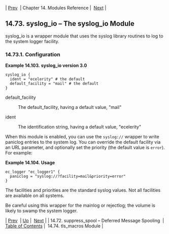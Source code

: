 | [Prev](modules.suppress_spool)  | Chapter 14. Modules Reference |  [Next](tls_macros) |

## 14.73. syslog_io – The syslog_io Module

<a class="indexterm" name="idp21557824"></a>

syslog_io is a wrapper module that uses the syslog library routines to log to the system logger facility.

### 14.73.1. Configuration

<a name="example.syslog.3"></a>

**Example 14.103. syslog_io version 3.0**

```
syslog_io {
  ident = "ecelerity" # the default
  default_facility = "mail" # the default
}
```

<dl className="variablelist">

<dt>default_facility</dt>

<dd>

The default_facility, having a default value, "mail"

</dd>

<dt>ident</dt>

<dd>

The identification string, having a default value, "ecelerity"

</dd>

</dl>

When this module is enabled, you can use the `syslog://` wrapper to write paniclog entries to the system log. You can override the default facility via an URL parameter, and optionally set the priority (the default value is `error`). For example:

<a name="example.syslog.paniclog.3"></a>

**Example 14.104. Usage**

```
ec_logger "ec_logger1" {
  paniclog = "syslog://?facility=mail&priority=error"
}
```

The facilities and priorities are the standard syslog values. Not all facilities are available on all systems.

Be careful using this wrapper for the mainlog or rejectlog; the volume is likely to swamp the system logger.

| [Prev](modules.suppress_spool)  | [Up](modules) |  [Next](tls_macros) |
| 14.72. suppress_spool – Deferred Message Spooling  | [Table of Contents](index) |  14.74. tls_macros Module |
